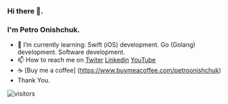 ### Hi there 👋.  
### I'm Petro Onishchuk.  

- 🌱 I’m currently learning: Swift (iOS) development. Go (Golang) development. Software development.
- 📫 How to reach me on [Twiter](https://mobile.twitter.com/petro_onishchuk) [Linkedin](https://www.linkedin.com/in/petro-onishchuk-685480182/) [YouTube](https://www.youtube.com/channel/UCnRig_Bxl2PKrdyGjPjA7lA?view_as=subscriber)
- ☕️ [Buy me a coffee] (https://www.buymeacoffee.com/petroonishchuk)
- Thank You.

![visitors](https://visitor-badge.glitch.me/badge?page_id=petroonishchuk.petroonishchuk)

<!--
**PetroOnishchuk/petroonishchuk** is a ✨ _special_ ✨ repository because its `README.md` (this file) appears on your GitHub profile.

Here are some ideas to get you started:

- 🔭 I’m currently working on ...
- 🌱 I’m currently learning ...
- 👯 I’m looking to collaborate on ...
- 🤔 I’m looking for help with ...
- 💬 Ask me about ...
- 📫 How to reach me: ...
- 😄 Pronouns: ...
- ⚡ Fun fact: ...
-->
